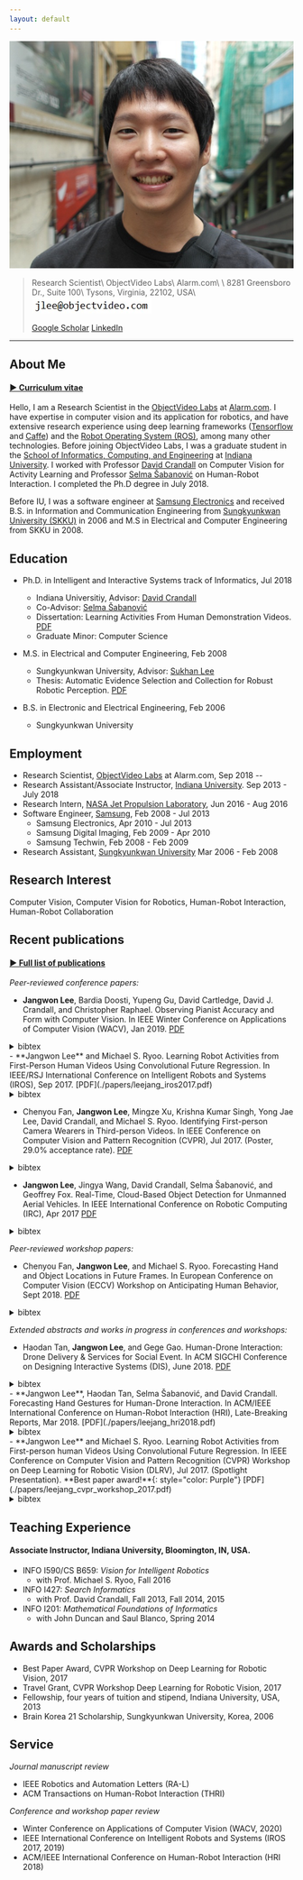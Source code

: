 ```yaml
---
layout: default
---
```



<img class="profile-picture" src="Jangwon_Lee.jpg">

> Research Scientist\\
> ObjectVideo Labs\\
> Alarm.com\\
> \\
> 8281 Greensboro Dr., Suite 100\\
> Tysons, Virginia, 22102, USA\\
> [<img class="email-picture" src="jangwon_lee_email_address.jpg">](mailto:jlee@objectvideo.com)
>
> [Google Scholar](https://scholar.google.com/citations?user=ZR5WOkoAAAAJ&hl=en)
> [LinkedIn](https://www.linkedin.com/in/jangwon-lee-839a80a2)

--------------------------

## About Me
#### [&#9654; Curriculum vitae](./JangwonLee_CV_July_05_19.pdf)


Hello, I am a Research Scientist in the [ObjectVideo Labs](https://objectvideolabs.com/) at [Alarm.com](https://www.alarm.com/).
I have expertise in computer vision and its application for robotics,
and have extensive research experience using deep learning frameworks ([Tensorflow](http://www.tensorflow.org/)
and [Caffe](http://caffe.berkeleyvision.org/)) and the [Robot Operating System (ROS)](http://www.ros.org/),
among many other technologies.
Before joining ObjectVideo Labs,
I was a graduate student in the [School of Informatics, Computing, and Engineering](http://www.sice.indiana.edu/)
at [Indiana University](http://www.indiana.edu/).
I worked with Professor [David Crandall](http://www.cs.indiana.edu/~djcran/)
on Computer Vision for Activity Learning
and Professor [Selma &#352;abanovi&#263;](http://homes.soic.indiana.edu/selmas/)
on Human-Robot Interaction.
I completed the Ph.D degree in July 2018.

Before IU, I was a software engineer at [Samsung Electronics](https://www.samsung.com/)
and received B.S. in Information and Communication Engineering from [Sungkyunkwan University (SKKU)](https://www.skku.edu)
in 2006 and M.S in Electrical and Computer Engineering from SKKU in 2008.

## Education
- Ph.D. in Intelligent and Interactive Systems track of Informatics, Jul 2018
  - Indiana Universitiy, Advisor: [David Crandall](http://www.cs.indiana.edu/~djcran/)
  - Co-Advisor: [Selma &#352;abanovi&#263;](http://homes.soic.indiana.edu/selmas/)
  - Dissertation: Learning Activities From Human Demonstration Videos. [PDF](./papers/leejang_phd_thesis.pdf)
  - Graduate Minor: Computer Science

- M.S. in Electrical and Computer Engineering, Feb 2008
  - Sungkyunkwan University, Advisor: [Sukhan Lee](http://isri.skku.ac.kr/)
  - Thesis: Automatic Evidence Selection and Collection for Robust Robotic Perception. [PDF](./papers/leejang_ms_thesis.pdf)

- B.S. in Electronic and Electrical Engineering, Feb 2006
  - Sungkyunkwan University

## Employment
- Research Scientist, [ObjectVideo Labs](https://objectvideolabs.com/) at Alarm.com, Sep 2018 --
- Research Assistant/Associate Instructor, [Indiana University](http://www.indiana.edu/). Sep 2013 - July 2018
- Research Intern, [NASA Jet Propulsion Laboratory](https://www.jpl.nasa.gov/), Jun 2016 - Aug 2016
- Software Engineer, [Samsung](https://www.samsung.com/us/), Feb 2008 - Jul 2013
  - Samsung Electronics, Apr 2010 - Jul 2013
  - Samsung Digital Imaging, Feb 2009 - Apr 2010
  - Samsung Techwin, Feb 2008 - Feb 2009
- Research Assistant, [Sungkyunkwan University](https://www.skku.edu) Mar 2006 - Feb 2008

## Research Interest
Computer Vision, Computer Vision for Robotics, Human-Robot Interaction, Human-Robot Collaboration

## Recent publications
#### [&#9654; Full list of publications](./publications.html)

*Peer-reviewed conference papers:*
- **Jangwon Lee**, Bardia Doosti, Yupeng Gu, David Cartledge, David J. Crandall, and Christopher Raphael.
Observing Pianist Accuracy and Form with Computer Vision.
In IEEE Winter Conference on Applications of Computer Vision (WACV),
Jan 2019.
[PDF](./papers/leejang_wacv2019.pdf)
<details style="display:inline">
<summary>bibtex</summary>
<div markdown="1">
>
~~~~~~
@inproceedings{piano2019wacv, 
    title = {Observing Pianist Accuracy and Form with Computer Vision},
    author = {Jangwon Lee and Bardia Doosti and Yupeng Gu and David Cartledge and David J. Crandall and Christopher Raphael},
    booktitle = {IEEE Winter Conference on Applications of Computer Vision (WACV)},
    year = {2019}
}
~~~~~~
</div>
</details>
- **Jangwon Lee** and Michael S. Ryoo.
Learning Robot Activities from First-Person Human Videos
Using Convolutional Future Regression.
In IEEE/RSJ International Conference on Intelligent Robots and Systems (IROS),
Sep 2017.
[PDF](./papers/leejang_iros2017.pdf)
<details style="display:inline">
<summary>bibtex</summary>
<div markdown="1">
>
~~~~~~
 @inproceedings{leejang_iros2017, 
    title = {Learning Robot Activities from First-Person Human Videos Using Convolutional Future Regression},
    author = {Jangwon Lee and Michael S. Ryoo},
    booktitle = {IEEE/RSJ International Conference on Intelligent Robots and Systems (IROS)},
    year = {2017}
}
~~~~~~
</div>
</details>

- Chenyou Fan, **Jangwon Lee**, Mingze Xu, Krishna Kumar Singh, Yong Jae Lee, David Crandall, and Michael S. Ryoo.
Identifying First-person Camera Wearers in Third-person Videos.
In IEEE Conference on Computer Vision and Pattern Recognition (CVPR), Jul 2017.
(Poster, 29.0% acceptance rate).
[PDF](./papers/firstthird2017cvpr.pdf)
<details style="display:inline">
<summary>bibtex</summary>
<div markdown="1">
>
~~~~~~
@inproceedings{firstthird2017cvpr, 
    title = {Identifying first-person camera wearers in third-person videos},
    author = {Chenyou Fan and Jangwon Lee and Mingze Xu and Krishna Kumar Singh and Yong Jae Lee and David J. Crandall and Michael S. Ryoo},
    booktitle = {IEEE Conference on Computer Vision and Pattern Recognition (CVPR)},
    year = {2017}
}
~~~~~~
</div>
</details>

- **Jangwon Lee**, Jingya Wang, David Crandall, Selma &#352;abanovi&#263;, and Geoffrey Fox. 
Real-Time, Cloud-Based Object Detection for Unmanned Aerial Vehicles.
In IEEE International Conference on Robotic Computing (IRC), Apr 2017
[PDF](./papers/leejang_irc2017.pdf)
<details style="display:inline">
<summary>bibtex</summary>
<div markdown="1">
>
~~~~~~
@inproceedings{lee2017real,
  title={Real-Time, Cloud-Based Object Detection for Unmanned Aerial Vehicles},
  author={Lee, Jangwon and Wang, Jingya and Crandall, David and {\v{S}}abanovi{\'c}, Selma and Fox, Geoffrey},
  booktitle={IEEE International Conference on Robotic Computing (IRC)},
  year={2017}
}
~~~~~~
</div>
</details>

*Peer-reviewed workshop papers:*
- Chenyou Fan, **Jangwon Lee**, and Michael S. Ryoo.
Forecasting Hand and Object Locations in Future Frames.
In European Conference on Computer Vision (ECCV) Workshop on Anticipating Human Behavior, Sept 2018.
[PDF](./papers/fan_eccv2018.pdf)
<details style="display:inline">
<summary>bibtex</summary>
<div markdown="1">
>
~~~~~~
@inproceedings{fan2017forecasting,
  title={Forecasting hand and object locations in future frames},
  author={Fan, Chenyou and Lee, Jangwon and Ryoo, Michael S},
  booktitle={European Conference on Computer Vision (ECCV) Workshop on Anticipating Human Behavior},
  year={2018}
}
~~~~~~
</div>
</details>

*Extended abstracts and works in progress in conferences and workshops:*
- Haodan Tan, **Jangwon Lee**, and Gege Gao.
Human-Drone Interaction: Drone Delivery & Services for Social Event.
In ACM SIGCHI Conference on Designing Interactive Systems (DIS), June 2018. 
[PDF](./papers/tan_dis2018.pdf)
<details style="display:inline">
<summary>bibtex</summary>
<div markdown="1">
>
~~~~~~
@inproceedings{tan2018human,
  title={Human-Drone Interaction: Drone Delivery \& Services for Social Events},
  author={Tan, Haodan and Lee, Jangwon and Gao, Gege},
  booktitle={ACM SIGCHI Conference on Designing Interactive Systems (DIS)},
  year={2018}
}
~~~~~~
</div>
</details>
- **Jangwon Lee**, Haodan Tan, Selma Šabanović, and David Crandall.
Forecasting Hand Gestures for Human-Drone Interaction.
In ACM/IEEE International Conference on Human-Robot Interaction (HRI), Late-Breaking Reports, Mar 2018.
[PDF](./papers/leejang_hri2018.pdf)
<details style="display:inline">
<summary>bibtex</summary>
<div markdown="1">
>
~~~~~~
@inproceedings{lee2018forecasting,
  title={Forecasting Hand Gestures for Human-Drone Interaction},
  author={Lee, Jangwon and Tan, Haodan and Crandall, David and {\v{S}}abanovi{\'c}, Selma},
  booktitle={ACM/IEEE International Conference on Human-Robot Interaction (HRI)},
  year={2018}
}
~~~~~~
</div>
</details>
- **Jangwon Lee** and Michael S. Ryoo.
Learning Robot Activities from First-person human Videos Using Convolutional Future Regression.
In IEEE Conference on Computer Vision and Pattern Recognition (CVPR)
Workshop on Deep Learning for Robotic Vision (DLRV), Jul 2017.
(Spotlight Presentation). **Best paper award!**{: style="color: Purple"}
[PDF](./papers/leejang_cvpr_workshop_2017.pdf)
<details style="display:inline">
<summary>bibtex</summary>
<div markdown="1">
>
~~~~~~
@InProceedings{Lee_2017_CVPR_Workshops,
author = {Jangwon Lee and Michael S. Ryoo},
title = {Learning Robot Activities From First-Person Human Videos Using Convolutional Future Regression},
booktitle = {The IEEE Conference on Computer Vision and Pattern Recognition (CVPR) Workshops},
year = {2017}
}
~~~~~~
</div>
</details>

<script type="text/javascript">
  function myJsFunc() {
  var answer = confirm ("Please click on OK to continue.")
  if (answer)
  window.location="#";
  }
</script>

## Teaching Experience

#### Associate Instructor, Indiana University, Bloomington, IN, USA.
- INFO I590/CS B659: *Vision for Intelligent Robotics*
  - with Prof. Michael S. Ryoo, Fall 2016
- INFO I427: *Search Informatics*
  - with Prof. David Crandall, Fall 2013, Fall 2014, 2015
- INFO I201: *Mathematical Foundations of Informatics*
  - with John Duncan and Saul Blanco, Spring 2014

## Awards and Scholarships
- Best Paper Award, CVPR Workshop on Deep Learning for Robotic Vision, 2017
- Travel Grant, CVPR Workshop Deep Learning for Robotic Vision, 2017
- Fellowship, four years of tuition and stipend, Indiana University, USA, 2013
- Brain Korea 21 Scholarship, Sungkyunkwan University, Korea, 2006

## Service
*Journal manuscript review*
- IEEE Robotics and Automation Letters (RA-L)
- ACM Transactions on Human-Robot Interaction (THRI)

*Conference and workshop paper review*
- Winter Conference on Applications of Computer Vision (WACV, 2020)
- IEEE International Conference on Intelligent Robots and Systems (IROS 2017, 2019)
- ACM/IEEE International Conference on Human-Robot Interaction (HRI 2018)
